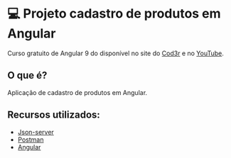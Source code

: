 # :computer: Projeto cadastro de produtos em Angular

Curso gratuito de Angular 9  do 
disponível no site do [Cod3r](http://www.cod3r.com.br/) e no 
[YouTube](https://www.youtube.com/playlist?list=PLdPPE0hUkt0rPyAkdhHIIquKbwrGUkvw3).

## O que é?

Aplicação de cadastro de produtos em Angular.

## Recursos utilizados:

* [Json-server](https://www.npmjs.com/package/json-server)
* [Postman](https://www.postman.com/)
* [Angular](https://cli.angular.io/)
  

